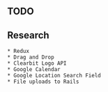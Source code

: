 ## TODO

  ## Research
    * Redux
    * Drag and Drop
    * Clearbit Logo API
    * Google Calendar
    * Google Location Search Field
    * File uploads to Rails
